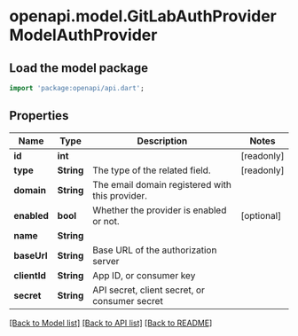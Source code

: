 # openapi.model.GitLabAuthProviderModelAuthProvider

## Load the model package
```dart
import 'package:openapi/api.dart';
```

## Properties
Name | Type | Description | Notes
------------ | ------------- | ------------- | -------------
**id** | **int** |  | [readonly] 
**type** | **String** | The type of the related field. | [readonly] 
**domain** | **String** | The email domain registered with this provider. | 
**enabled** | **bool** | Whether the provider is enabled or not. | [optional] 
**name** | **String** |  | 
**baseUrl** | **String** | Base URL of the authorization server | 
**clientId** | **String** | App ID, or consumer key | 
**secret** | **String** | API secret, client secret, or consumer secret | 

[[Back to Model list]](../README.md#documentation-for-models) [[Back to API list]](../README.md#documentation-for-api-endpoints) [[Back to README]](../README.md)


